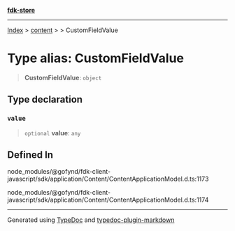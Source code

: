 [**fdk-store**](../../../README.md)
***

[Index](../../../API.md) > [content](../../README.md) > [<internal>](../README.md) > CustomFieldValue

# Type alias: CustomFieldValue

> **CustomFieldValue**: `object`

## Type declaration

### `value`

> `optional` **value**: `any`

## Defined In

node\_modules/@gofynd/fdk-client-javascript/sdk/application/Content/ContentApplicationModel.d.ts:1173

node\_modules/@gofynd/fdk-client-javascript/sdk/application/Content/ContentApplicationModel.d.ts:1174

***
Generated using [TypeDoc](https://typedoc.org/) and [typedoc-plugin-markdown](https://www.npmjs.com/package/typedoc-plugin-markdown)
